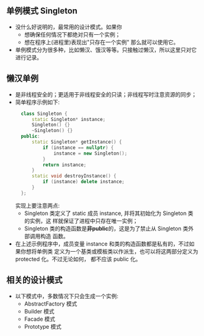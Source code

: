 
## 单例模式 Singleton
- 没什么好说明的，最常用的设计模式。如果你
    + 想确保任何情况下都绝对只有一个实例；
    + 想在程序上(进程里)表现出"只存在一个实例"
  那么就可以使用它。
- 单例模式分为很多种，比如懒汉、饿汉等等。只接触过懒汉，所以这里只对它进行记录。

## 懒汉单例
- 是非线程安全的；更适用于非线程安全的只读；非线程写时注意资源的同步；
- 简单程序示例如下:
  ```c++
    class Singleton {
        static Singleton* instance;
        Singleton() {}
        ~Singleton() {}
    public:
        static Singleton* getInstance() {
            if (instance == nullptr) {
                instance = new Singleton();
            }
            return instance;
        }
        static void destroyInstance() {
            if (instance) delete instance;
        }
    };
  ```
  实现上要注意两点:
    + Singleton 类定义了 static 成员 instance, 并将其初始化为 Singleton 类的实例，这
      样就保证了进程中只存在唯一实例；
    + Singleton 类的构造函数是**非public**的，这是为了禁止从 Singleton 类外部调用构造
      函数。
- 在上述示例程序中，成员变量 instance 和类的构造函数都是私有的，不过如果你想将单例类
  定义为一个基类或模板类以作派生，也可以将这两部分定义为 protected 化。不过无论如何，
  都不应该 public 化。
  
## 相关的设计模式
- 以下模式中，多数情况下只会生成一个实例:
    + AbstractFactory 模式
    + Builder 模式
    + Facade 模式
    + Prototype 模式